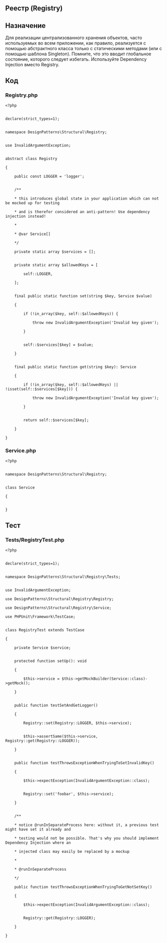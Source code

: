 ## Реестр (Registry)

## Назначение

Для реализации централизованного хранения объектов, часто используемых во всем приложении, как правило, реализуется с
помощью абстрактного класса только c статическими методами (или с помощью шаблона Singleton). Помните, что это вводит
глобальное состояние, которого следует избегать. Используйте Dependency Injection вместо Registry.

## Код

### Registry.php

    <?php


    declare(strict_types=1);


    namespace DesignPatterns\Structural\Registry;


    use InvalidArgumentException;


    abstract class Registry

    {

        public const LOGGER = 'logger';


        /**

        * this introduces global state in your application which can not be mocked up for testing

        * and is therefor considered an anti-pattern! Use dependency injection instead!

        *

        * @var Service[]

        */

        private static array $services = [];


        private static array $allowedKeys = [

            self::LOGGER,

        ];


        final public static function set(string $key, Service $value)

        {

            if (!in_array($key, self::$allowedKeys)) {

                throw new InvalidArgumentException('Invalid key given');

            }


            self::$services[$key] = $value;

        }


        final public static function get(string $key): Service

        {

            if (!in_array($key, self::$allowedKeys) || !isset(self::$services[$key])) {

                throw new InvalidArgumentException('Invalid key given');

            }


            return self::$services[$key];

        }

    }

### Service.php

    <?php


    namespace DesignPatterns\Structural\Registry;


    class Service

    {


    }

## Тест

### Tests/RegistryTest.php

    <?php


    declare(strict_types=1);


    namespace DesignPatterns\Structural\Registry\Tests;


    use InvalidArgumentException;

    use DesignPatterns\Structural\Registry\Registry;

    use DesignPatterns\Structural\Registry\Service;

    use PHPUnit\Framework\TestCase;


    class RegistryTest extends TestCase

    {

        private Service $service;


        protected function setUp(): void

        {

            $this->service = $this->getMockBuilder(Service::class)->getMock();

        }


        public function testSetAndGetLogger()

        {

            Registry::set(Registry::LOGGER, $this->service);


            $this->assertSame($this->service, Registry::get(Registry::LOGGER));

        }


        public function testThrowsExceptionWhenTryingToSetInvalidKey()

        {

            $this->expectException(InvalidArgumentException::class);


            Registry::set('foobar', $this->service);

        }


        /**

        * notice @runInSeparateProcess here: without it, a previous test might have set it already and

        * testing would not be possible. That's why you should implement Dependency Injection where an

        * injected class may easily be replaced by a mockup

        *

        * @runInSeparateProcess

        */

        public function testThrowsExceptionWhenTryingToGetNotSetKey()

        {

            $this->expectException(InvalidArgumentException::class);


            Registry::get(Registry::LOGGER);

        }

    }

